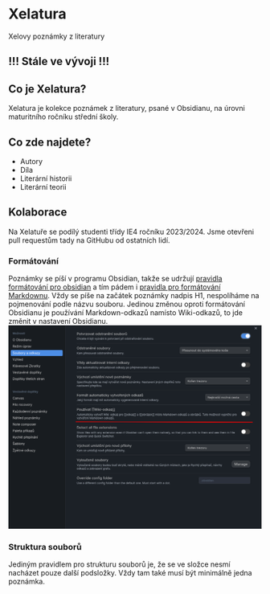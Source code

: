 # Xelatura

Xelovy poznámky z literatury

## !!! Stále ve vývoji !!!

## Co je Xelatura?

Xelatura je kolekce poznámek z literatury, psané v Obsidianu, na úrovni maturitního ročníku střední školy.

## Co zde najdete?

- Autory
- Díla
- Literární historii
- Literární teorii

## Kolaborace

Na Xelatuře se podílý studenti třídy IE4 ročníku 2023/2024. Jsme otevřeni pull requestům tady na GitHubu od ostatních lidí.

### Formátování

Poznámky se píší v programu Obsidian, takže se udržují [pravidla formátování pro obsidian](https://help.obsidian.md/Editing+and+formatting/Basic+formatting+syntax) a tím pádem i [pravidla pro formátování Markdownu](https://www.markdownguide.org/basic-syntax/). Vždy se píše na začátek poznámky nadpis H1, nespolíháme na pojmenování podle názvu souboru. Jedinou změnou oproti formátování Obsidianu je používání Markdown-odkazů namísto Wiki-odkazů, to jde změnit v nastavení Obsidianu. ![](Nastavení%20formátování%20odkazů.png)

### Struktura souborů

Jediným pravidlem pro strukturu souborů je, že se ve složce nesmí nacházet pouze další podsložky. Vždy tam také musí být minimálně jedna poznámka.
